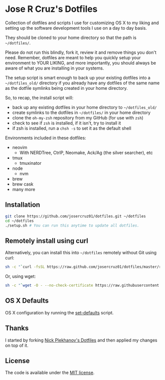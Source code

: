 # Jose R Cruz's Dotfiles

Collection of dotfiles and scripts I use for customizing OS X to my liking and setting up the software development tools I use on a day to day basis.

They should be cloned to your home directory so that the path is `~/dotfiles/`.

Please do not run this blindly, fork it, review it and remove things you don't need. Remember, dotfiles are meant to help you
quickly setup your environment to YOUR LIKING, and more importantly, you should always be aware of what you are installing in your systems.

The setup script is smart enough to back up your existing dotfiles into a `~/dotfiles_old/` directory if you already have any dotfiles of the same name as the dotfile symlinks being created in your home directory.

So, to recap, the install script will:

- back up any existing dotfiles in your home directory to `~/dotfiles_old/`
- create symlinks to the dotfiles in `~/dotfiles/` in your home directory
- clone the `oh-my-zsh` repository from my GitHub (for use with `zsh`)
- check to see if `zsh` is installed, if it isn't, try to install it
- if zsh is installed, run a `chsh -s` to set it as the default shell

Environments included in these dotfiles:

* neovim
  * With NERDTree, CtrlP, Neomake, Ack/Ag (the silver searcher), etc
* tmux
  * tmuxinator
* node
  * nvm
* brew
* brew cask
* many more

## Installation

```sh
git clone https://github.com/josercruz01/dotfiles.git ~/dotfiles
cd ~/dotfiles
./setup.sh # You can run this anytime to update all dotfiles.
```

## Remotely install using curl

Alternatively, you can install this into `~/dotfiles` remotely without Git using curl:

```sh
sh -c "`curl -fsSL https://raw.github.com/josercruz01/dotfiles/master/remote-setup.sh`"
```

Or, using wget:

```sh
sh -c "`wget -O - --no-check-certificate https://raw.githubusercontent.com/josercruz01/dotfiles/master/remote-setup.sh`"
```

## OS X Defaults

OS X configuration by running the [set-defaults](osx/set-defaults.sh) script.

## Thanks

I started by forking [Nick Plekhanov's Dotfiles](https://github.com/nicksp/dotfiles) and then applied my changes on top of it.

## License

The code is available under the [MIT license](LICENSE).
